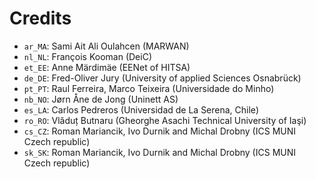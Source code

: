 # Credits

* `ar_MA`: Sami Ait Ali Oulahcen (MARWAN)
* `nl_NL`: François Kooman (DeiC)
* `et_EE`: Anne Märdimäe (EENet of HITSA)
* `de_DE`: Fred-Oliver Jury (University of applied Sciences Osnabrück)
* `pt_PT`: Raul Ferreira, Marco Teixeira (Universidade do Minho)
* `nb_NO`: Jørn Åne de Jong (Uninett AS)
* `es_LA`: Carlos Pedreros (Universidad de La Serena, Chile)
* `ro_RO`: Vlăduț Butnaru (Gheorghe Asachi Technical University of Iaşi)
* `cs_CZ`: Roman Mariancik, Ivo Durnik and Michal Drobny (ICS MUNI Czech republic)
* `sk_SK`: Roman Mariancik, Ivo Durnik and Michal Drobny (ICS MUNI Czech republic)